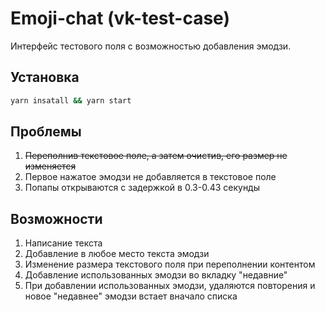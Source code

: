 # Emoji-chat (vk-test-case)

Интерфейс тестового поля с возможностью добавления эмодзи.

## Установка

```bash
yarn insatall && yarn start
```

## Проблемы

1. ~~Переполнив текстовое поле, а затем очистив, его размер не изменяется~~
2. Первое нажатое эмодзи не добавляется в текстовое поле
3. Попапы открываются с задержкой в 0.3-0.43 секунды

## Возможности

1. Написание текста
2. Добавление в любое место текста эмодзи
3. Изменение размера текстового поля при переполнении контентом
4. Добавление использованных эмодзи во вкладку "недавние"
5. При добавлении использованных эмодзи, удаляются повторения и новое "недавнее" эмодзи встает вначало списка
